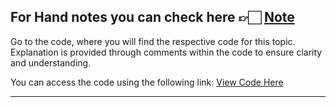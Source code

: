 For Hand notes you can check here 👉🏻 [Note](https://drive.google.com/file/d/1PdbBjhLsKfUVBTAcqfz5y4cRnYsT80UT/view?usp=drive_link)
---
Go to the code, where you will find the respective code for this topic. Explanation is provided through comments within the code to ensure clarity and understanding.

You can access the code using the following link:
[View Code Here]()

---
